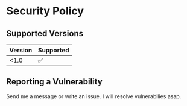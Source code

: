 # Security Policy

## Supported Versions



| Version | Supported          |
| ------- | ------------------ |
| <1.0    | :white_check_mark: |

## Reporting a Vulnerability

Send me a message or write an issue. I will resolve vulnerabilies asap.
